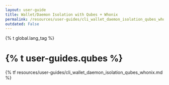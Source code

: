 ```yaml
---
layout: user-guide
title: Wallet/Daemon Isolation with Qubes + Whonix
permalink: /resources/user-guides/cli_wallet_daemon_isolation_qubes_whonix.html
outdated: False
---
```


{% t global.lang_tag %}
<h1>{% t user-guides.qubes %}</h1>
{% tf resources/user-guides/cli_wallet_daemon_isolation_qubes_whonix.md %}
